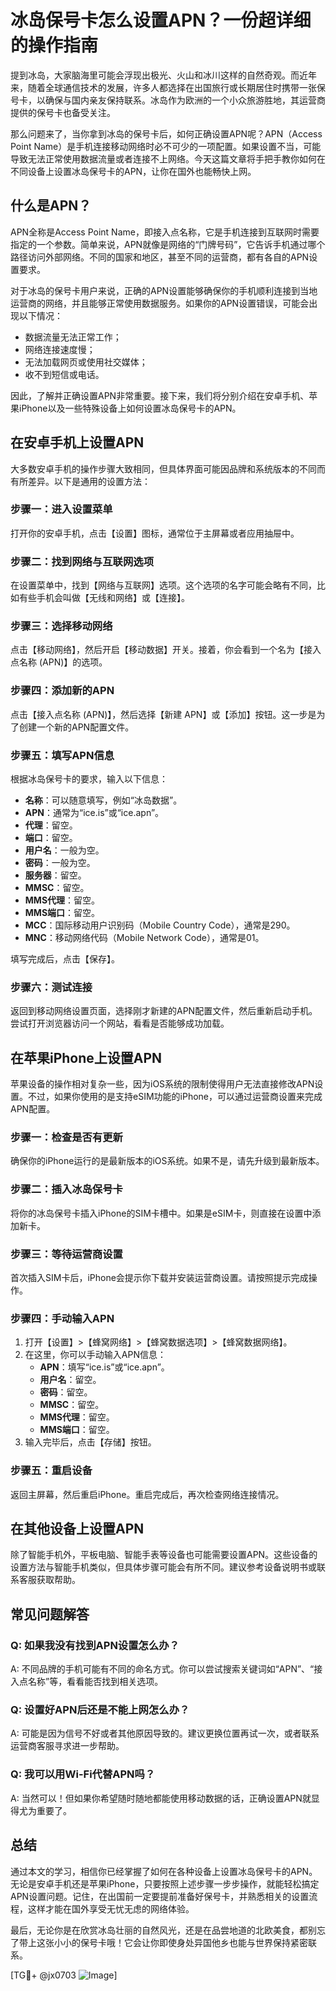 # 冰岛保号卡怎么设置APN？一份超详细的操作指南

提到冰岛，大家脑海里可能会浮现出极光、火山和冰川这样的自然奇观。而近年来，随着全球通信技术的发展，许多人都选择在出国旅行或长期居住时携带一张保号卡，以确保与国内亲友保持联系。冰岛作为欧洲的一个小众旅游胜地，其运营商提供的保号卡也备受关注。

那么问题来了，当你拿到冰岛的保号卡后，如何正确设置APN呢？APN（Access Point Name）是手机连接移动网络时必不可少的一项配置。如果设置不当，可能导致无法正常使用数据流量或者连接不上网络。今天这篇文章将手把手教你如何在不同设备上设置冰岛保号卡的APN，让你在国外也能畅快上网。

## 什么是APN？

APN全称是Access Point Name，即接入点名称，它是手机连接到互联网时需要指定的一个参数。简单来说，APN就像是网络的“门牌号码”，它告诉手机通过哪个路径访问外部网络。不同的国家和地区，甚至不同的运营商，都有各自的APN设置要求。

对于冰岛的保号卡用户来说，正确的APN设置能够确保你的手机顺利连接到当地运营商的网络，并且能够正常使用数据服务。如果你的APN设置错误，可能会出现以下情况：
- 数据流量无法正常工作；
- 网络连接速度慢；
- 无法加载网页或使用社交媒体；
- 收不到短信或电话。

因此，了解并正确设置APN非常重要。接下来，我们将分别介绍在安卓手机、苹果iPhone以及一些特殊设备上如何设置冰岛保号卡的APN。

## 在安卓手机上设置APN

大多数安卓手机的操作步骤大致相同，但具体界面可能因品牌和系统版本的不同而有所差异。以下是通用的设置方法：

### 步骤一：进入设置菜单
打开你的安卓手机，点击【设置】图标，通常位于主屏幕或者应用抽屉中。

### 步骤二：找到网络与互联网选项
在设置菜单中，找到【网络与互联网】选项。这个选项的名字可能会略有不同，比如有些手机会叫做【无线和网络】或【连接】。

### 步骤三：选择移动网络
点击【移动网络】，然后开启【移动数据】开关。接着，你会看到一个名为【接入点名称 (APN)】的选项。

### 步骤四：添加新的APN
点击【接入点名称 (APN)】，然后选择【新建 APN】或【添加】按钮。这一步是为了创建一个新的APN配置文件。

### 步骤五：填写APN信息
根据冰岛保号卡的要求，输入以下信息：
- **名称**：可以随意填写，例如“冰岛数据”。
- **APN**：通常为“ice.is”或“ice.apn”。
- **代理**：留空。
- **端口**：留空。
- **用户名**：一般为空。
- **密码**：一般为空。
- **服务器**：留空。
- **MMSC**：留空。
- **MMS代理**：留空。
- **MMS端口**：留空。
- **MCC**：国际移动用户识别码（Mobile Country Code），通常是290。
- **MNC**：移动网络代码（Mobile Network Code），通常是01。

填写完成后，点击【保存】。

### 步骤六：测试连接
返回到移动网络设置页面，选择刚才新建的APN配置文件，然后重新启动手机。尝试打开浏览器访问一个网站，看看是否能够成功加载。

## 在苹果iPhone上设置APN

苹果设备的操作相对复杂一些，因为iOS系统的限制使得用户无法直接修改APN设置。不过，如果你使用的是支持eSIM功能的iPhone，可以通过运营商设置来完成APN配置。

### 步骤一：检查是否有更新
确保你的iPhone运行的是最新版本的iOS系统。如果不是，请先升级到最新版本。

### 步骤二：插入冰岛保号卡
将你的冰岛保号卡插入iPhone的SIM卡槽中。如果是eSIM卡，则直接在设置中添加新卡。

### 步骤三：等待运营商设置
首次插入SIM卡后，iPhone会提示你下载并安装运营商设置。请按照提示完成操作。

### 步骤四：手动输入APN
1. 打开【设置】>【蜂窝网络】>【蜂窝数据选项】>【蜂窝数据网络】。
2. 在这里，你可以手动输入APN信息：
   - **APN**：填写“ice.is”或“ice.apn”。
   - **用户名**：留空。
   - **密码**：留空。
   - **MMSC**：留空。
   - **MMS代理**：留空。
   - **MMS端口**：留空。
3. 输入完毕后，点击【存储】按钮。

### 步骤五：重启设备
返回主屏幕，然后重启iPhone。重启完成后，再次检查网络连接情况。

## 在其他设备上设置APN

除了智能手机外，平板电脑、智能手表等设备也可能需要设置APN。这些设备的设置方法与智能手机类似，但具体步骤可能会有所不同。建议参考设备说明书或联系客服获取帮助。

## 常见问题解答

### Q: 如果我没有找到APN设置怎么办？
A: 不同品牌的手机可能有不同的命名方式。你可以尝试搜索关键词如“APN”、“接入点名称”等，看看能否找到相关选项。

### Q: 设置好APN后还是不能上网怎么办？
A: 可能是因为信号不好或者其他原因导致的。建议更换位置再试一次，或者联系运营商客服寻求进一步帮助。

### Q: 我可以用Wi-Fi代替APN吗？
A: 当然可以！但如果你希望随时随地都能使用移动数据的话，正确设置APN就显得尤为重要了。

## 总结

通过本文的学习，相信你已经掌握了如何在各种设备上设置冰岛保号卡的APN。无论是安卓手机还是苹果iPhone，只要按照上述步骤一步步操作，就能轻松搞定APN设置问题。记住，在出国前一定要提前准备好保号卡，并熟悉相关的设置流程，这样才能在国外享受无忧无虑的网络体验。

最后，无论你是在欣赏冰岛壮丽的自然风光，还是在品尝地道的北欧美食，都别忘了带上这张小小的保号卡哦！它会让你即使身处异国他乡也能与世界保持紧密联系。

[TG💪+ @jx0703 ![Image](https://github.com/user-attachments/assets/dbca1d08-cadb-493c-b0ec-ad6f7a83f270)]